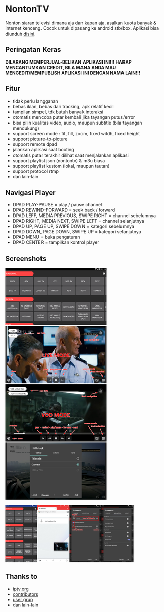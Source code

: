 # NontonTV

Nonton siaran televisi dimana aja dan kapan aja, asalkan kuota banyak & internet kenceng. Cocok untuk dipasang ke android stb/box. Aplikasi bisa diunduh [disini](https://github.com/hariimurti/NontonTV/releases).


## Peringatan Keras
**DILARANG MEMPERJUAL-BELIKAN APLIKASI INI!!!**
**HARAP MENCANTUMKAN CREDIT, BILA MANA ANDA MAU MENGEDIT/MEMPUBLISH APLIKASI INI DENGAN NAMA LAIN!!!**


## Fitur
- tidak perlu langganan
- bebas iklan, bebas dari tracking, apk relatif kecil
- tampilan simpel, tdk butuh banyak interaksi
- otomatis mencoba putar kembali jika tayangan putus/error
- bisa pilih kualitas video, audio, maupun subtitle (bila tayangan mendukung)
- support screen mode : fit, fill, zoom, fixed witdh, fixed height
- support picture-to-picture
- support remote dpad
- jalankan aplikasi saat booting
- otomatis putar terakhir dilihat saat menjalankan aplikasi
- support playlist json (nontontv) & m3u biasa
- support playlist kustom (lokal, maupun tautan)
- support protocol rtmp
- dan lain-lain


## Navigasi Player
- DPAD PLAY-PAUSE = play / pause channel
- DPAD REWIND-FORWARD = seek back / forward
- DPAD LEFF, MEDIA PREVIOUS, SWIPE RIGHT = channel sebelumnya
- DPAD RIGHT, MEDIA NEXT, SWIPE LEFT = channel selanjutnya
- DPAD UP, PAGE UP, SWIPE DOWN = kategori sebelumnya
- DPAD DOWN, PAGE DOWN, SWIPE UP = kategori selanjutnya
- DPAD MENU = buka pengaturan
- DPAD CENTER = tampilkan kontrol player


## Screenshots
<img src="./screenshot/main_landscape.png" width=320><img src="./screenshot/player_live.jpg" width=320><img src="./screenshot/player_vod.jpg" width=320><img src="./screenshot/player_track.png" width=320>

<img src="./screenshot/main_portrait.jpg" height=180><img src="./screenshot/player_pip.jpg" height=180><img src="./screenshot/setting_source.jpg" height=180><img src="./screenshot/setting_app.jpg" height=180>


## Thanks to
- [iptv.org](https://github.com/iptv-org/iptv)
- [contributors](../../graphs/contributors)
- [user grup](https://t.me/paijemdev)
- dan lain-lain
